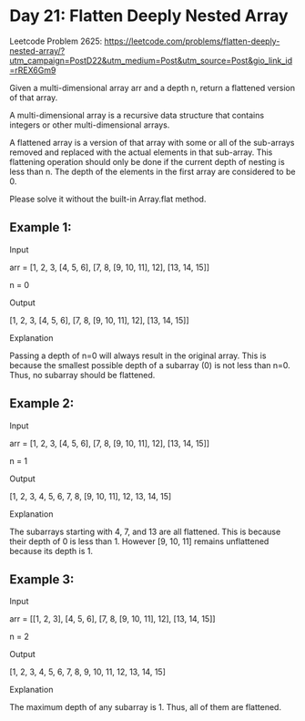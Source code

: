 # Day 21: Flatten Deeply Nested Array

Leetcode Problem 2625: https://leetcode.com/problems/flatten-deeply-nested-array/?utm_campaign=PostD22&utm_medium=Post&utm_source=Post&gio_link_id=rREX6Gm9

Given a multi-dimensional array arr and a depth n, return a flattened version of that array.

A multi-dimensional array is a recursive data structure that contains integers or other multi-dimensional arrays.

A flattened array is a version of that array with some or all of the sub-arrays removed and replaced with the actual elements in that sub-array. This flattening operation should only be done if the current depth of nesting is less than n. The depth of the elements in the first array are considered to be 0.

Please solve it without the built-in Array.flat method.

 

## Example 1:

Input

arr = [1, 2, 3, [4, 5, 6], [7, 8, [9, 10, 11], 12], [13, 14, 15]]

n = 0

Output

[1, 2, 3, [4, 5, 6], [7, 8, [9, 10, 11], 12], [13, 14, 15]]

Explanation

Passing a depth of n=0 will always result in the original array. This is because the smallest possible depth of a subarray (0) is not less than n=0. Thus, no subarray should be flattened. 

## Example 2:

Input

arr = [1, 2, 3, [4, 5, 6], [7, 8, [9, 10, 11], 12], [13, 14, 15]]

n = 1

Output

[1, 2, 3, 4, 5, 6, 7, 8, [9, 10, 11], 12, 13, 14, 15]

Explanation

The subarrays starting with 4, 7, and 13 are all flattened. This is because their depth of 0 is less than 1. However [9, 10, 11] remains unflattened because its depth is 1.

## Example 3:

Input

arr = [[1, 2, 3], [4, 5, 6], [7, 8, [9, 10, 11], 12], [13, 14, 15]]

n = 2

Output

[1, 2, 3, 4, 5, 6, 7, 8, 9, 10, 11, 12, 13, 14, 15]

Explanation

The maximum depth of any subarray is 1. Thus, all of them are flattened.